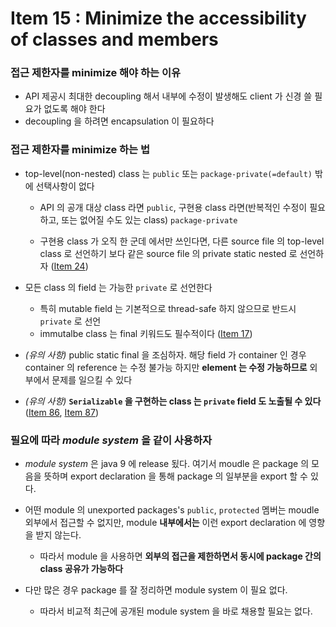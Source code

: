 # Item 15 : Minimize the accessibility of classes and members

### 접근 제한자를 minimize 해야 하는 이유
* API 제공시 최대한 decoupling 해서 내부에 수정이 발생해도 client 가 신경 쓸 필요가 없도록 해야 한다
* decoupling 을 하려면 encapsulation 이 필요하다

### 접근 제한자를 minimize 하는 법
* top-level(non-nested) class 는 `public` 또는 `package-private(=default)` 밖에 선택사항이 없다
    * API 의 공개 대상 class 라면 `public`, 구현용 class 라면(반복적인 수정이 필요하고, 또는 없어질 수도 있는 class) `package-private`
    
    * 구현용 class 가 오직 한 군데 에서만 쓰인다면, 다른 source file 의 top-level class 로 선언하기 보다 같은 source file 의 
    private static nested 로 선언하자 ([Item 24]())

* 모든 class 의 field 는 가능한 `private` 로 선언한다
    * 특히 mutable field 는 기본적으로 thread-safe 하지 않으므로 반드시 `private` 로 선언
    * immutalbe class 는 final 키워드도 필수적이다 ([Item 17]())

* *(유의 사항)* public static final 을 조심하자. 해당 field 가 container 인 경우 container 의 reference 는 수정 불가능 하지만 
**element 는 수정 가능하므로** 외부에서 문제를 일으킬 수 있다

* *(유의 사항)* **`Serializable` 을 구현하는 class 는 `private` field 도 노출될 수 있다** ([Item 86](), [Item 87]())

### 필요에 따라 *module system* 을 같이 사용하자
* *module system* 은 java 9 에 release 됬다. 여기서 moudle 은 package 의 모음을 뜻하며 export declaration 을 통해 
package 의 일부분을 export 할 수 있다.

* 어떤 module 의 unexported packages's `public`, `protected` 멤버는 moudle 외부에서 접근할 수 없지만, module **내부에서는**
이런 export declaration 에 영향을 받지 않는다.
    * 따라서 module 을 사용하면 **외부의 접근을 제한하면서 동시에 package 간의 class 공유가 가능하다**
    
* 다만 많은 경우 package 를 잘 정리하면 module system 이 필요 없다. 
    * 따라서 비교적 최근에 공개된 module system 을 바로 채용할 필요는 없다. 
    
